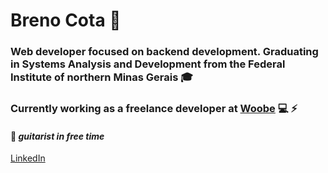 # Breno Cota :metal:

### Web developer focused on backend development. Graduating in Systems Analysis and Development from the Federal Institute of northern Minas Gerais :mortar_board: 
### Currently working as a freelance developer at [Woobe](https://woobe.com.br) :computer: :zap:



#### :guitar: *guitarist in free time*


[LinkedIn](https://www.linkedin.com/in/breno-cota-a51711177/) 